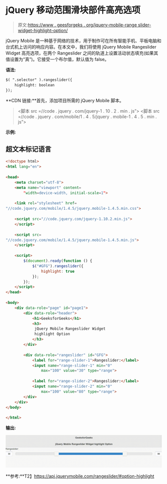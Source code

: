 # jQuery 移动范围滑块部件高亮选项

> 原文:[https://www . geesforgeks . org/jquery-mobile-range slider-widget-highlight-option/](https://www.geeksforgeeks.org/jquery-mobile-rangeslider-widget-highlight-option/)

jQuery Mobile 是一种基于网络的技术，用于制作可在所有智能手机、平板电脑和台式机上访问的响应内容。在本文中，我们将使用 jQuery Mobile Rangeslider Widget 高亮选项，在两个 Rangeslider 之间的轨道上设置活动状态填充(如果其值设置为“真”)。它接受一个布尔值，默认值为 false。

**语法:**

```html
$( ".selector" ).rangeslider({
    highlight: boolean
});
```

**CDN 链接:**首先，添加项目所需的 jQuery Mobile 脚本。

> <link rel="”stylesheet”" href="”//code.jquery.com/mobile/1.4.5/jquery.mobile-1.4.5.min.css”">
> <脚本 src =//code . jquery . com/jquery-1 . 10 . 2 . min . js”></脚本>
> <脚本 src =//code . jquery . com/mobile/1 . 4 . 5/jquery . mobile-1 . 4 . 5 . min . js”></脚本>

**示例:**

## 超文本标记语言

```html
<!doctype html>
<html lang="en">

<head>
    <meta charset="utf-8">
    <meta name="viewport" content=
        "width=device-width, initial-scale=1">

    <link rel="stylesheet" href=
"//code.jquery.com/mobile/1.4.5/jquery.mobile-1.4.5.min.css">

    <script src="//code.jquery.com/jquery-1.10.2.min.js">
    </script>

    <script src=
"//code.jquery.com/mobile/1.4.5/jquery.mobile-1.4.5.min.js">
    </script>

    <script>
        $(document).ready(function () {
            $("#GFG").rangeslider({
                highlight: true
            });
        });
    </script>
</head>

<body>
    <div data-role="page" id="page1">
        <div data-role="header">
            <h1>GeeksforGeeks</h1>
            <h3>
             jQuery Mobile Rangeslider Widget
             highlight Option
            </h3>
        </div>

        <div data-role="rangeslider" id="GFG">
            <label for="range-slider-1">Rangeslider:</label>
            <input name="range-slider-1" min="0" 
                max="100" value="30" type="range">

            <label for="range-slider-2">Rangeslider:</label>
            <input name="range-slider-2" min="0" 
                max="100" value="80" type="range">
        </div>
    </div>
</body>

</html>
```

**输出:**

![](img/bad9ac188c816b147cf704491d7e288b.png)

**参考:**T2】https://api.jquerymobile.com/rangeslider/#option-highlight